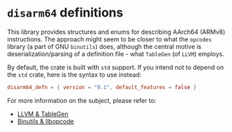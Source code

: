 # `disarm64` definitions

This library provides structures and enums for describing AArch64 (ARMv8) instructions.
The approach might seem to be closer to what the `opcodes` library (a part of GNU `binutils`)
does, although the central motive is deserialization/parsing of a definition file -
what `TableGen` (of `LLVM`) employs.

By default, the crate is built with `std` support. If you intend not to depend on the `std` crate,
here is the syntax to use instead:

```toml
disarm64_defn = { version = "0.1", default_features = false }
```

For more information on the subject, please refer to:

- [LLVM & TableGen](https://github.com/llvm/llvm-project)
- [Binutils & libopcode](https://www.gnu.org/software/binutils/)
